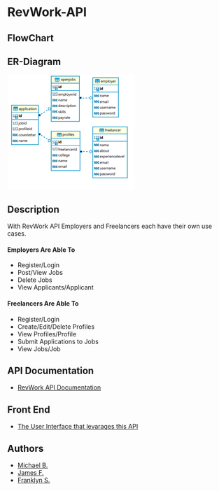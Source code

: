 # RevWork-API

## FlowChart

## ER-Diagram
![ER-Diagram](ER-DiagramRevWork.PNG)

## Description

With RevWork API Employers and Freelancers each have their own use cases.
#### Employers Are Able To
 - Register/Login
 - Post/View Jobs
 - Delete Jobs
 - View Applicants/Applicant
 #### Freelancers Are Able To
 - Register/Login
 - Create/Edit/Delete Profiles
 - View Profiles/Profile
 - Submit Applications to Jobs
 - View Jobs/Job

## API Documentation
- [RevWork API Documentation](https://studio.apicur.io/preview?aid=75051)

## Front End

- [The User Interface that levarages this API ]() 

## Authors
- [Michael B.](https://github.com/NewPagodi)
- [James F.](https://github.com/Fullerj289)
- [Franklyn S.](https://github.com/fsanche3)


